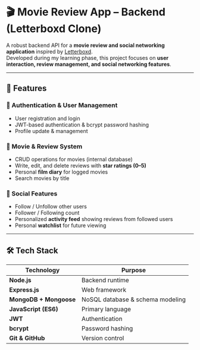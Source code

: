 # 🎬 Movie Review App – Backend (Letterboxd Clone)

A robust backend API for a **movie review and social networking application** inspired by [Letterboxd](https://letterboxd.com/).  
Developed during my learning phase, this project focuses on **user interaction, review management, and social networking features**.

---

## 📌 Features

### 🔐 Authentication & User Management
- User registration and login
- JWT-based authentication & bcrypt password hashing
- Profile update & management

### 🎥 Movie & Review System
- CRUD operations for movies (internal database)
- Write, edit, and delete reviews with **star ratings (0–5)**
- Personal **film diary** for logged movies
- Search movies by title

### 👥 Social Features
- Follow / Unfollow other users
- Follower / Following count
- Personalized **activity feed** showing reviews from followed users
- Personal **watchlist** for future viewing

---

## 🛠️ Tech Stack

| Technology  | Purpose |
|-------------|---------|
| **Node.js** | Backend runtime |
| **Express.js** | Web framework |
| **MongoDB + Mongoose** | NoSQL database & schema modeling |
| **JavaScript (ES6)** | Primary language |
| **JWT** | Authentication |
| **bcrypt** | Password hashing |
| **Git & GitHub** | Version control |
